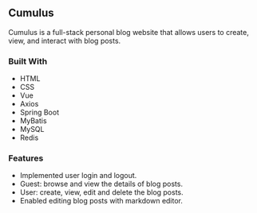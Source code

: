 <!-- ABOUT THE PROJECT -->
## Cumulus
Cumulus is a full-stack personal blog website that allows users to create, view, and interact with blog posts.

### Built With
* HTML
* CSS
* Vue
* Axios
* Spring Boot
* MyBatis
* MySQL
* Redis

### Features
- Implemented user login and logout.
- Guest: browse and view the details of blog posts.
- User: create, view, edit and delete the blog posts.
- Enabled editing blog posts with markdown editor.